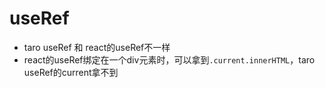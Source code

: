 

# useRef


- taro useRef 和 react的useRef不一样
- react的useRef绑定在一个div元素时，可以拿到`.current.innerHTML`，taro useRef的current拿不到
